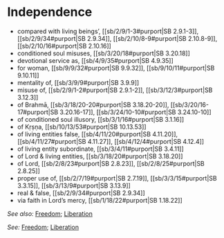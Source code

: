 # Independence

* compared with living beings’, [[sb/2/9/1-3#purport|SB 2.9.1-3]], [[sb/2/9/34#purport|SB 2.9.34]], [[sb/2/10/8-9#purport|SB 2.10.8-9]], [[sb/2/10/16#purport|SB 2.10.16]]
* conditioned soul misuses, [[sb/3/20/18#purport|SB 3.20.18]]
* devotional service as, [[sb/4/9/35#purport|SB 4.9.35]]
* for woman, [[sb/9/9/32#purport|SB 9.9.32]], [[sb/9/10/11#purport|SB 9.10.11]]
* mentality of, [[sb/3/9/9#purport|SB 3.9.9]]
* misuse of, [[sb/2/9/1-2#purport|SB 2.9.1-2]], [[sb/3/12/3#purport|SB 3.12.3]]
* of Brahmā, [[sb/3/18/20-20#purport|SB 3.18.20-20]], [[sb/3/20/16-17#purport|SB 3.20.16-17]], [[sb/3/24/10-10#purport|SB 3.24.10-10]]
* of conditioned soul illusory, [[sb/3/1/16#purport|SB 3.1.16]]
* of Kṛṣṇa, [[sb/10/13/53#purport|SB 10.13.53]]
* of living entities false, [[sb/4/11/20#purport|SB 4.11.20]], [[sb/4/11/27#purport|SB 4.11.27]], [[sb/4/12/4#purport|SB 4.12.4]]
* of living entity subordinate, [[sb/3/4/11#purport|SB 3.4.11]]
* of Lord & living entities, [[sb/3/18/20#purport|SB 3.18.20]]
* of Lord, [[sb/2/8/23#purport|SB 2.8.23]], [[sb/2/8/25#purport|SB 2.8.25]]
* proper use of, [[sb/2/7/19#purport|SB 2.7.19]], [[sb/3/3/15#purport|SB 3.3.15]], [[sb/3/13/9#purport|SB 3.13.9]]
* real & false, [[sb/2/9/34#purport|SB 2.9.34]]
* via faith in Lord’s mercy, [[sb/1/18/22#purport|SB 1.18.22]]

*See also:* [Freedom](entries/freedom.md); [Liberation](entries/liberation.md)

*See:* [Freedom](entries/freedom.md); [Liberation](entries/liberation.md)
